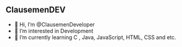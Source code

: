 
## ClausemenDEV

- 👋 Hi, I’m @ClausemenDeveloper
- 👀 I’m interested in Development
- 🌱 I’m currently learning C , Java, JavaScript, HTML, CSS and etc.


<!---
ClausemenDeveloper/ClausemenDeveloper is a ✨ special ✨ repository because its `README.md` (this file) appears on your GitHub profile.
You can click the Preview link to take a look at your changes.
--->
